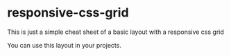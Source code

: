 # responsive-css-grid
This is just a simple cheat sheet of a basic layout with a responsive css grid

You can use this layout in your projects.
